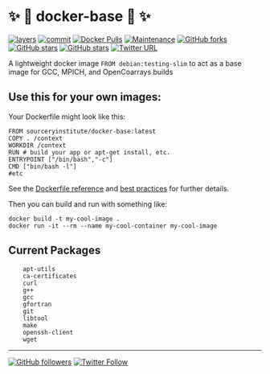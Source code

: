 :sparkles: :whale2: docker-base :ship: :sparkles:
=================================================

[![layers](https://images.microbadger.com/badges/image/sourceryinstitute/docker-base.svg)](https://hub.docker.com/r/sourceryinstitute/docker-base/)
[![commit](https://images.microbadger.com/badges/commit/sourceryinstitute/docker-base.svg)](https://hub.docker.com/r/sourceryinstitute/docker-base)
[![Docker Pulls](https://img.shields.io/docker/pulls/sourceryinstitute/docker-base.svg)](https://hub.docker.com/r/sourceryinstitute/docker-base/)
[![Maintenance](https://img.shields.io/maintenance/yes/2017.svg)]()
[![GitHub forks](https://img.shields.io/github/forks/sourceryinstitute/docker-base.svg?style=social&label=Fork)](https://github.com/sourceryinstitute/docker-base/fork)
[![GitHub stars](https://img.shields.io/github/stars/sourceryinstitute/docker-base.svg?style=social&label=Star)](https://github.com/sourceryinstitute/docker-base)
[![GitHub stars](https://img.shields.io/github/watchers/sourceryinstitute/docker-base.svg?style=social&label=Watch)](https://github.com/sourceryinstitute/docker-base)
[![Twitter URL](https://img.shields.io/twitter/url/http/shields.io.svg?style=social)](https://twitter.com/intent/tweet?hashtags=docker%2Cbuild%2CGCC%2CMPI&related=docker&text=Lightweight%20docker%20base%20image%20for%20building%20GCC%2C%20MPICH%20and%20OpenCoarrays%21&url=https%3A//github.com/sourceryinstitute/docker-base&via=zbeekman)

A lightweight docker image `FROM debian:testing-slim` to act as a base
image for GCC, MPICH, and OpenCoarrays builds

Use this for your own images:
-----------------------------

Your Dockerfile might look like this:

```
FROM sourceryinstitute/docker-base:latest
COPY . /context
WORKDIR /context
RUN # build your app or apt-get install, etc.
ENTRYPOINT ["/bin/bash","-c"]
CMD ["bin/bash -l"]
#etc
```

See the [Dockerfile reference] and [best practices] for further details.

Then you can build and run with something like:

```
docker build -t my-cool-image .
docker run -it --rm --name my-cool-container my-cool-image
```

Current Packages
----------------

        apt-utils
        ca-certificates
        curl
        g++
        gcc
        gfortran
        git
        libtool
        make
        openssh-client
        wget

---

[![GitHub followers](https://img.shields.io/github/followers/zbeekman.svg?style=social&label=Follow)](https://github.com/zbeekman)
[![Twitter Follow](https://img.shields.io/twitter/follow/zbeekman.svg?style=social&label=Follow)](https://twitter.com/intent/follow?screen_name=zbeekman)

[Dockerfile reference]: https://docs.docker.com/engine/reference/builder/
[best practices]: https://docs.docker.com/engine/userguide/eng-image/dockerfile_best-practices/
